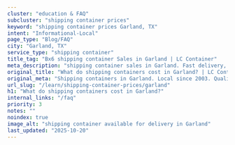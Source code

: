 ```yaml
---
cluster: "education & FAQ"
subcluster: "shipping container prices"
keyword: "shipping container prices Garland, TX"
intent: "Informational-Local"
page_type: "Blog/FAQ"
city: "Garland, TX"
service_type: "shipping container"
title_tag: "Bx6 shipping container Sales in Garland | LC Container"
meta_description: "shipping container sales in Garland. Fast delivery, competitive pricing. Serving shipping container prices area. Quote ID: INH. Call (214) 524-4168 for your free quote today."
original_title: "What do shipping containers cost in Garland? | LC Container"
original_meta: "Shipping containers in Garland. Local since 2003. Quality containers. Fast delivery. Get your free quote — call (214) 524-4168 today. LC Container — your tru..."
url_slug: "/learn/shipping-container-prices/garland"
h1: "What do shipping containers cost in Garland?"
internal_links: "/faq"
priority: 3
notes: ""
noindex: true
image_alt: "shipping container available for delivery in Garland"
last_updated: "2025-10-20"
---
```


<!-- TODO: Add unique city/inventory copy, images, and internal links here. -->
